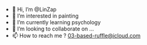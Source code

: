 - 👋 Hi, I’m @LinZap
- 👀 I’m interested in painting
- 🌱 I’m currently learning psychology
- 💞️ I’m looking to collaborate on ...
- 📫 How to reach me ? 03-based-ruffle@icloud.com

